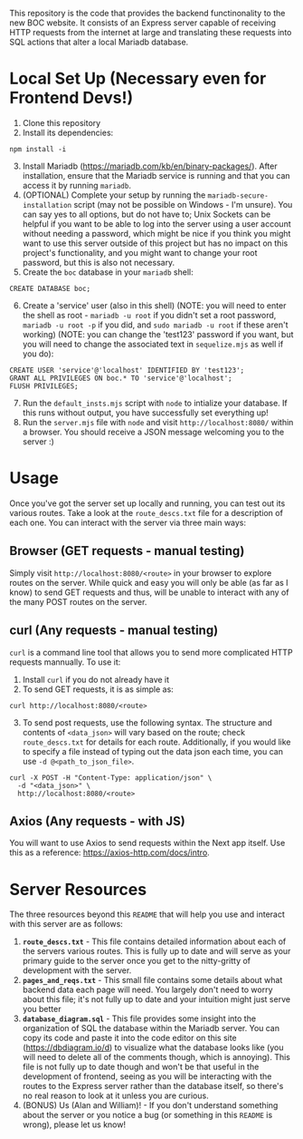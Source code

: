 This repository is the code that provides the backend functinonality to the new BOC website. It consists of an Express server capable of receiving HTTP requests from the internet at large and translating these requests into SQL actions that alter a local Mariadb database. 
# Local Set Up (Necessary even for Frontend Devs!)
1. Clone this repository
2. Install its dependencies:
```
npm install -i
```
3. Install Mariadb (https://mariadb.com/kb/en/binary-packages/). After installation, ensure that the Mariadb service is running and that you can access it by running `mariadb`.
4. (OPTIONAL) Complete your setup by running the `mariadb-secure-installation` script (may not be possible on Windows - I'm unsure). You can say yes to all options, but do not have to; Unix Sockets can be helpful if you want to be able to log into the server using a user account without needing a password, which might be nice if you think you might want to use this server outside of this project but has no impact on this project's functionality, and you might want to change your root password, but this is also not necessary.
5. Create the `boc` database in your `mariadb` shell:
```
CREATE DATABASE boc;
```
6. Create a 'service' user (also in this shell) (NOTE: you will need to enter the shell as root - `mariadb -u root` if you didn't set a root password, `mariadb -u root -p` if you did, and `sudo mariadb -u root` if these aren't working) (NOTE: you can change the 'test123' password if you want, but you will need to change the associated text in `sequelize.mjs` as well if you do):
```
CREATE USER 'service'@'localhost' IDENTIFIED BY 'test123';
GRANT ALL PRIVILEGES ON boc.* TO 'service'@'localhost';
FLUSH PRIVILEGES;
```
7. Run the `default_insts.mjs` script with `node` to intialize your database. If this runs without output, you have successfully set everything up!
8. Run the `server.mjs` file with `node` and visit `http://localhost:8080/` within a browser. You should receive a JSON message welcoming you to the server :)
# Usage
Once you've got the server set up locally and running, you can test out its various routes. Take a look at the `route_descs.txt` file for a description of each one. You can interact with the server via three main ways:
## Browser (GET requests - manual testing)
Simply visit `http://localhost:8080/<route>` in your browser to explore routes on the server. While quick and easy you will only be able (as far as I know) to send GET requests and thus, will be unable to interact with any of the many POST routes on the server.
## curl (Any requests - manual testing)
`curl` is a command line tool that allows you to send more complicated HTTP requests mannually. To use it:
1. Install `curl` if you do not already have it
2. To send GET requests, it is as simple as:
```
curl http://localhost:8080/<route>
```
3. To send post requests, use the following syntax. The structure and contents of `<data_json>` will vary based on the route; check `route_descs.txt` for details for each route. Additionally, if you would like to specify a file instead of typing out the data json each time, you can use `-d @<path_to_json_file>`.
```
curl -X POST -H "Content-Type: application/json" \
  -d "<data_json>" \
  http://localhost:8080/<route>
```
## Axios (Any requests - with JS)
You will want to use Axios to send requests within the Next app itself. Use this as a reference: https://axios-http.com/docs/intro.
# Server Resources
The three resources beyond this `README` that will help you use and interact with this server are as follows:
1. **`route_descs.txt`** - This file contains detailed information about each of the servers various routes. This is fully up to date and will serve as your primary guide to the server once you get to the nitty-gritty of development with the server.
2. **`pages_and_reqs.txt`** - This small file contains some details about what backend data each page will need. You largely don't need to worry about this file; it's not fully up to date and your intuition might just serve you better
3. **`database_diagram.sql`** - This file provides some insight into the organization of SQL the database within the Mariadb server. You can copy its code and paste it into the code editor on this site (https://dbdiagram.io/d) to visualize what the database looks like (you will need to delete all of the comments though, which is annoying). This file is not fully up to date though and won't be that useful in the development of frontend, seeing as you will be interacting with the routes to the Express server rather than the database itself, so there's no real reason to look at it unless you are curious.
4. (BONUS) Us (Alan and William)! - If you don't understand something about the server or you notice a bug (or something in this `README` is wrong), please let us know! 
